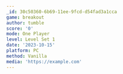 ```yaml
---
_id: 30c50360-6b69-11ee-9fcd-d54fad3a1cca
game: breakout
author: tumble
score: '0'
mode: One Player
level: Level Set 1
date: '2023-10-15'
platform: PC
method: Vanilla
media: 'https://example.com'
---
```



